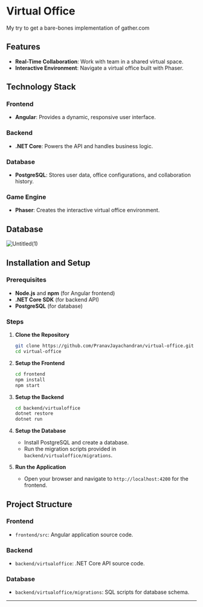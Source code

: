 # Virtual Office
My try to get a bare-bones implementation of gather.com

## Features

- **Real-Time Collaboration**: Work with  team in a shared virtual space.
- **Interactive Environment**: Navigate a virtual office built with Phaser.

## Technology Stack
### Frontend
- **Angular**: Provides a dynamic, responsive user interface.

### Backend
- **.NET Core**: Powers the API and handles business logic.

### Database
- **PostgreSQL**: Stores user data, office configurations, and collaboration history.

### Game Engine
- **Phaser**: Creates the interactive virtual office environment.

## Database
![Untitled(1)](https://github.com/user-attachments/assets/c681543e-580d-4020-9a09-e8ddb3ec6e37)


## Installation and Setup

### Prerequisites
- **Node.js** and **npm** (for Angular frontend)
- **.NET Core SDK** (for backend API)
- **PostgreSQL** (for database)

### Steps

1. **Clone the Repository**
   ```bash
   git clone https://github.com/PranavJayachandran/virtual-office.git
   cd virtual-office
   ```

2. **Setup the Frontend**
   ```bash
   cd frontend
   npm install
   npm start
   ```

3. **Setup the Backend**
   ```bash
   cd backend/virtualoffice
   dotnet restore
   dotnet run
   ```

4. **Setup the Database**
   - Install PostgreSQL and create a database.
   - Run the migration scripts provided in `backend/virtualoffice/migrations`.

5. **Run the Application**
   - Open your browser and navigate to `http://localhost:4200` for the frontend.


## Project Structure

### Frontend
- `frontend/src`: Angular application source code.

### Backend
- `backend/virtualoffice`: .NET Core API source code.

### Database
- `backend/virtualoffice/migrations`: SQL scripts for database schema.


---

